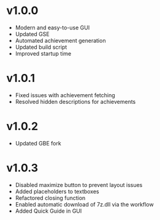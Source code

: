 # v1.0.0
- Modern and easy-to-use GUI
- Updated GSE
- Automated achievement generation
- Updated build script
- Improved startup time

# v1.0.1
- Fixed issues with achievement fetching
- Resolved hidden descriptions for achievements

# v1.0.2
- Updated GBE fork

# v1.0.3
- Disabled maximize button to prevent layout issues
- Added placeholders to textboxes
- Refactored closing function
- Enabled automatic download of 7z.dll via the workflow
- Added Quick Guide in GUI